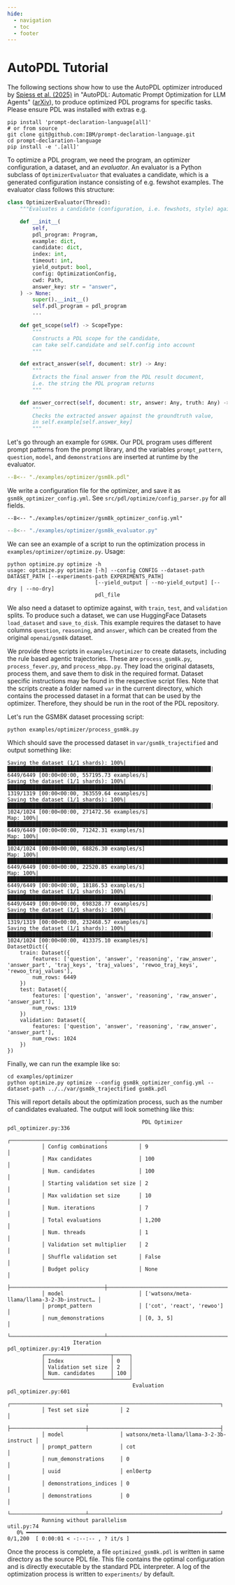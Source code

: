 ```yaml
---
hide:
  - navigation
  - toc
  - footer
---
```


# AutoPDL Tutorial

The following sections show how to use the AutoPDL optimizer introduced by [Spiess et al. (2025)](https://openreview.net/forum?id=CAeISyE3aR) in "AutoPDL: Automatic Prompt Optimization for LLM Agents" ([arXiv](https://arxiv.org/abs/2504.04365)), to produce optimized PDL programs for specific tasks. Please ensure PDL was installed with extras e.g.

``` { .bash .copy .annotate linenums="1" }
pip install 'prompt-declaration-language[all]'
# or from source
git clone git@github.com:IBM/prompt-declaration-language.git
cd prompt-declaration-language
pip install -e '.[all]'
```

To optimize a PDL program, we need the program, an optimizer configuration, a dataset, and an _evaluator_. An evaluator is a Python subclass of `OptimizerEvaluator` that evaluates a candidate, which is a generated configuration instance consisting of e.g. fewshot examples. The evaluator class follows this structure:

```python title="src/pdl/optimize/optimizer_evaluator.py" linenums="1"
class OptimizerEvaluator(Thread):
    """Evaluates a candidate (configuration, i.e. fewshots, style) against **one** test example."""

    def __init__(
        self,
        pdl_program: Program,
        example: dict,
        candidate: dict,
        index: int,
        timeout: int,
        yield_output: bool,
        config: OptimizationConfig,
        cwd: Path,
        answer_key: str = "answer",
    ) -> None:
        super().__init__()
        self.pdl_program = pdl_program
        ...

    def get_scope(self) -> ScopeType:
        """
        Constructs a PDL scope for the candidate,
        can take self.candidate and self.config into account
        """

    def extract_answer(self, document: str) -> Any:
        """
        Extracts the final answer from the PDL result document,
        i.e. the string the PDL program returns
        """

    def answer_correct(self, document: str, answer: Any, truth: Any) -> bool:
        """
        Checks the extracted answer against the groundtruth value,
        in self.example[self.answer_key]
        """
```

Let's go through an example for `GSM8K`. Our PDL program uses different prompt patterns from the prompt library, and the variables `prompt_pattern`, `question`, `model`, and `demonstrations` are inserted at runtime by the evaluator.

```yaml title="examples/optimizer/gsm8k.pdl" linenums="1"
--8<-- "./examples/optimizer/gsm8k.pdl"
```

We write a configuration file for the optimizer, and save it as `gsm8k_optimizer_config.yml`. See `src/pdl/optimize/config_parser.py` for all fields.

``` { .yaml .copy .annotate title="examples/optimizer/gsm8k_optimizer_config.yml" linenums="1" }
--8<-- "./examples/optimizer/gsm8k_optimizer_config.yml"
```


```python title="examples/optimizer/gsm8k_evaluator.py" linenums="1"
--8<-- "./examples/optimizer/gsm8k_evaluator.py"
```

We can see an example of a script to run the optimization process in `examples/optimizer/optimize.py`.
Usage:

```text
python optimize.py optimize -h
usage: optimize.py optimize [-h] --config CONFIG --dataset-path DATASET_PATH [--experiments-path EXPERIMENTS_PATH]
                            [--yield_output | --no-yield_output] [--dry | --no-dry]
                            pdl_file
```

We also need a dataset to optimize against, with `train`, `test`, and `validation` splits. To produce such a dataset, we can use HuggingFace Datasets `load_dataset` and `save_to_disk`. This example requires the dataset to have columns `question`, `reasoning`, and `answer`, which can be created from the original `openai/gsm8k` dataset.

We provide three scripts in `examples/optimizer` to create datasets, including the rule based agentic trajectories. These are `process_gsm8k.py`, `process_fever.py`, and `process_mbpp.py`. They load the original datasets, process them, and save them to disk in the required format. Dataset specific instructions may be found in the respective script files. Note that the scripts create a folder named `var` in the current directory, which contains the processed dataset in a format that can be used by the optimizer. Therefore, they should be run in the root of the PDL repository.

Let's run the GSM8K dataset processing script:

``` { .bash .copy .annotate linenums="1" }
python examples/optimizer/process_gsm8k.py
```

Which should save the processed dataset in `var/gsm8k_trajectified` and output something like:

```text
Saving the dataset (1/1 shards): 100%|█████████████████████████████████████████████████████████████████| 6449/6449 [00:00<00:00, 557195.73 examples/s]
Saving the dataset (1/1 shards): 100%|█████████████████████████████████████████████████████████████████| 1319/1319 [00:00<00:00, 363559.64 examples/s]
Saving the dataset (1/1 shards): 100%|█████████████████████████████████████████████████████████████████| 1024/1024 [00:00<00:00, 271472.56 examples/s]
Map: 100%|██████████████████████████████████████████████████████████████████████████████████████████████| 6449/6449 [00:00<00:00, 71242.31 examples/s]
Map: 100%|██████████████████████████████████████████████████████████████████████████████████████████████| 1024/1024 [00:00<00:00, 68826.30 examples/s]
Map: 100%|██████████████████████████████████████████████████████████████████████████████████████████████| 6449/6449 [00:00<00:00, 22520.85 examples/s]
Map: 100%|██████████████████████████████████████████████████████████████████████████████████████████████| 6449/6449 [00:00<00:00, 18186.53 examples/s]
Saving the dataset (1/1 shards): 100%|█████████████████████████████████████████████████████████████████| 6449/6449 [00:00<00:00, 698328.77 examples/s]
Saving the dataset (1/1 shards): 100%|█████████████████████████████████████████████████████████████████| 1319/1319 [00:00<00:00, 232468.57 examples/s]
Saving the dataset (1/1 shards): 100%|█████████████████████████████████████████████████████████████████| 1024/1024 [00:00<00:00, 413375.10 examples/s]
DatasetDict({
    train: Dataset({
        features: ['question', 'answer', 'reasoning', 'raw_answer', 'answer_part', 'traj_keys', 'traj_values', 'rewoo_traj_keys', 'rewoo_traj_values'],
        num_rows: 6449
    })
    test: Dataset({
        features: ['question', 'answer', 'reasoning', 'raw_answer', 'answer_part'],
        num_rows: 1319
    })
    validation: Dataset({
        features: ['question', 'answer', 'reasoning', 'raw_answer', 'answer_part'],
        num_rows: 1024
    })
})
```

Finally, we can run the example like so:

``` { .bash .copy .annotate linenums="1" }
cd examples/optimizer
python optimize.py optimize --config gsm8k_optimizer_config.yml --dataset-path ../../var/gsm8k_trajectified gsm8k.pdl
```

This will report details about the optimization process, such as the number of candidates evaluated. The output will look something like this:

```text
                                           PDL Optimizer                                  pdl_optimizer.py:336
           ┌──────────────────────────────┬─────────────────────────────────────────────┐
           │ Config combinations          │ 9                                           │
           │ Max candidates               │ 100                                         │
           │ Num. candidates              │ 100                                         │
           │ Starting validation set size │ 2                                           │
           │ Max validation set size      │ 10                                          │
           │ Num. iterations              │ 7                                           │
           │ Total evaluations            │ 1,200                                       │
           │ Num. threads                 │ 1                                           │
           │ Validation set multiplier    │ 2                                           │
           │ Shuffle validation set       │ False                                       │
           │ Budget policy                │ None                                        │
           ├──────────────────────────────┼─────────────────────────────────────────────┤
           │ model                        │ ['watsonx/meta-llama/llama-3-2-3b-instruct… │
           │ prompt_pattern               │ ['cot', 'react', 'rewoo']                   │
           │ num_demonstrations           │ [0, 3, 5]                                   │
           └──────────────────────────────┴─────────────────────────────────────────────┘
                     Iteration                                                            pdl_optimizer.py:419
           ┌─────────────────────┬─────┐
           │ Index               │ 0   │
           │ Validation set size │ 2   │
           │ Num. candidates     │ 100 │
           └─────────────────────┴─────┘
                                        Evaluation                                        pdl_optimizer.py:601
           ┌────────────────────────┬──────────────────────────────────────────┐
           │ Test set size          │ 2                                        │
           ├────────────────────────┼──────────────────────────────────────────┤
           │ model                  │ watsonx/meta-llama/llama-3-2-3b-instruct │
           │ prompt_pattern         │ cot                                      │
           │ num_demonstrations     │ 0                                        │
           │ uuid                   │ enl0ertp                                 │
           │ demonstrations_indices │ 0                                        │
           │ demonstrations         │ 0                                        │
           └────────────────────────┴──────────────────────────────────────────┘
           Running without parallelism                                                              util.py:74
   0% ━━━━━━━━━━━━━━━━━━━━━━━━━━━━━━━━━━━━━━━━━━━━━━━━━━━━━━━━━━━━━━━━ 0/1,200  [ 0:00:01 < -:--:-- , ? it/s ]
```

Once the process is complete, a file `optimized_gsm8k.pdl` is written in same directory as the source PDL file. This file contains the optimal configuration and is directly executable by the standard PDL interpreter. A log of the optimization process is written to `experiments/` by default.
